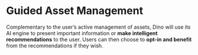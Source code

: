 # Guided Asset Management

Complementary to the user’s active management of assets, Dino will use its AI engine to present important information or **make intelligent recommendations** to the user. Users can then choose to **opt-in and benefit** from the recommendations if they wish.
